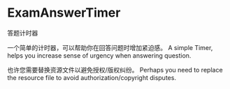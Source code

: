 # ExamAnswerTimer
答题计时器

一个简单的计时器，可以帮助你在回答问题时增加紧迫感。
A simple Timer, helps you increase sense of urgency when answering question.

也许您需要替换资源文件以避免授权/版权纠纷。
Perhaps you need to replace the resource file to avoid authorization/copyright disputes.
